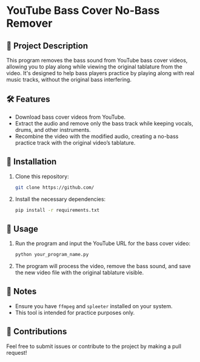 # YouTube Bass Cover No-Bass Remover

## 📖 Project Description
This program removes the bass sound from YouTube bass cover videos, allowing you to play along while viewing the original tablature from the video. It's designed to help bass players practice by playing along with real music tracks, without the original bass interfering.

## 🛠 Features
- Download bass cover videos from YouTube.
- Extract the audio and remove only the bass track while keeping vocals, drums, and other instruments.
- Recombine the video with the modified audio, creating a no-bass practice track with the original video’s tablature.

## 🔧 Installation
1. Clone this repository:
   ```bash
   git clone https://github.com/
   ```

2. Install the necessary dependencies:
   ```bash
   pip install -r requirements.txt
   ```

## 🚀 Usage
1. Run the program and input the YouTube URL for the bass cover video:
   ```bash
   python your_program_name.py
   ```

2. The program will process the video, remove the bass sound, and save the new video file with the original tablature visible.

## 📝 Notes
- Ensure you have `ffmpeg` and `spleeter` installed on your system.
- This tool is intended for practice purposes only.

## 🤝 Contributions
Feel free to submit issues or contribute to the project by making a pull request!

